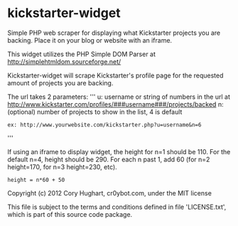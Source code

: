 kickstarter-widget
==================

Simple PHP web scraper for displaying what Kickstarter projects you are backing. Place it on your blog or website with an iframe.

This widget utilizes the PHP Simple DOM Parser at http://simplehtmldom.sourceforge.net/

Kickstarter-widget will scrape Kickstarter's profile page for the requested amount of projects you are backing.

The url takes 2 parameters:
'''
    u: username or string of numbers in the url at
    http://www.kickstarter.com/profiles/###username###/projects/backed
    n: (optional) number of projects to show in the list, 4 is default
    
    ex: http://www.yourwebsite.com/kickstarter.php?u=username&n=6
'''

If using an iframe to display widget, the height for n=1 should be 110.
For the default n=4, height should be 290.
For each n past 1, add 60 (for n=2 height=170, for n=3 height=230, etc).

    height = n*60 + 50

Copyright (c) 2012 Cory Hughart, cr0ybot.com, under the MIT license

This file is subject to the terms and conditions defined in file 'LICENSE.txt', which is part of this source code package.
